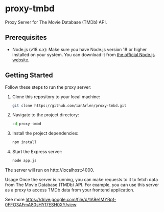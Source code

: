 # proxy-tmbd

Proxy Server for The Movie Database (TMDb) API.

## Prerequisites

- Node.js (v18.x.x): Make sure you have Node.js version 18 or higher installed on your system. You can download it from [the official Node.js website](https://nodejs.org/).

## Getting Started

Follow these steps to run the proxy server:

1. Clone this repository to your local machine:

   ```bash
   git clone https://github.com/ianArlen/proxy-tmbd.git

2. Navigate to the project directory:
   ```bash
   cd proxy-tmbd

4. Install the project dependencies:
   ```bash
   npm install

5. Start the Express server:
     ```bash
    node app.js

The server will run on http://localhost:4000.

Usage
Once the server is running, you can make requests to it to fetch data from The Movie Database (TMDb) API. For example, you can use this server as a proxy to access TMDb data from your frontend application.

See more 
https://drive.google.com/file/d/1ABe1MYRpf-0FFO3AFmA80sHYf7ESH0XY/view



